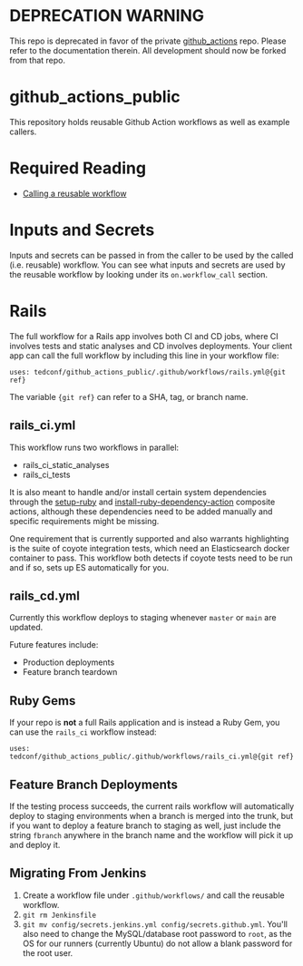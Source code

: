 # DEPRECATION WARNING
This repo is deprecated in favor of the private
[github_actions](https://github.com/tedconf/github_actions) repo. Please refer
to the documentation therein. All development should now be forked from that
repo.

# github_actions_public

This repository holds reusable Github Action workflows as well as example
callers.

# Required Reading
- [Calling a reusable workflow](https://docs.github.com/en/actions/using-workflows/reusing-workflows#calling-a-reusable-workflow)

# Inputs and Secrets
Inputs and secrets can be passed in from the caller to be used by the called
(i.e. reusable) workflow. You can see what inputs and secrets are used by the
reusable workflow by looking under its `on.workflow_call` section.

# Rails
The full workflow for a Rails app involves both CI and CD jobs, where CI
involves tests and static analyses and CD involves deployments. Your client app
can call the full workflow by including this line in your workflow file:

```
uses: tedconf/github_actions_public/.github/workflows/rails.yml@{git ref}
```

The variable `{git ref}` can refer to a SHA, tag, or branch name.

## rails_ci.yml
This workflow runs two workflows in parallel:

- rails_ci_static_analyses
- rails_ci_tests

It is also meant to handle and/or install certain system dependencies through
the [setup-ruby](https://github.com/tedconf/setup-ruby) and
[install-ruby-dependency-action](https://github.com/tedconf/install-ruby-dependency-action)
composite actions, although these dependencies need to be added manually and
specific requirements might be missing.

One requirement that is currently supported and also warrants highlighting is
the suite of coyote integration tests, which need an Elasticsearch docker
container to pass. This workflow both detects if coyote tests need to be run
and if so, sets up ES automatically for you. 

## rails_cd.yml
Currently this workflow deploys to staging whenever `master` or `main` are updated.

Future features include:
- Production deployments
- Feature branch teardown

## Ruby Gems
If your repo is **not** a full Rails application and is instead a Ruby Gem, you
can use the `rails_ci` workflow instead:

```
uses: tedconf/github_actions_public/.github/workflows/rails_ci.yml@{git ref}
```

## Feature Branch Deployments
If the testing process succeeds, the current rails workflow will automatically
deploy to staging environments when a branch is merged into the trunk, but if
you want to deploy a feature branch to staging as well, just include the string
`fbranch` anywhere in the branch name and the workflow will pick it up and
deploy it.

## Migrating From Jenkins
1. Create a workflow file under `.github/workflows/` and call the reusable
   workflow.
1. `git rm Jenkinsfile`
1. `git mv config/secrets.jenkins.yml config/secrets.github.yml`. You'll also
   need to change the MySQL/database root password to `root`, as the OS for our
   runners (currently Ubuntu) do not allow a blank password for the root user.

